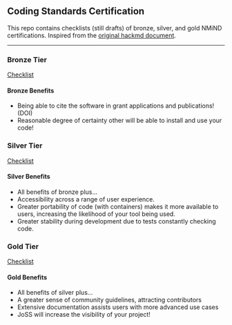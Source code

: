 ## Coding Standards Certification

This repo contains checklists (still drafts) of bronze, silver, and gold NMiND certifications.
Inspired from the [original hackmd document](https://hackmd.io/@mathiasg/SJCPHKZKu).

---

### Bronze Tier
[Checklist](./checklists/bronze.md)

#### Bronze Benefits
- Being able to cite the software in grant applications and publications! (DOI)
- Reasonable degree of certainty other will be able to install and use your code!

### Silver Tier
[Checklist](./checklists/silver.md)

#### Silver Benefits
- All benefits of bronze plus...
- Accessibility across a range of user experience.
- Greater portability of code (with containers) makes it more available to users, increasing the likelihood of your tool being used.
- Greater stability during development due to tests constantly checking code.

### Gold Tier
[Checklist](./checklists/gold.md)

#### Gold Benefits
- All benefits of silver plus...
- A greater sense of community guidelines, attracting contributors
- Extensive documentation assists users with more advanced use cases
- JoSS will increase the visibility of your project!
